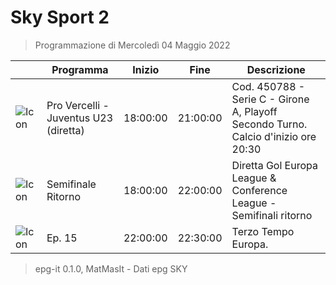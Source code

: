 # Sky Sport 2
> Programmazione di Mercoledì 04 Maggio 2022

||Programma|Inizio|Fine|Descrizione|
|---|---|---|---|---|
|![Icon](https://guidatv.sky.it/uuid/36d2c5ca-8353-4aa7-b866-b6226fa0adc3/cover?md5ChecksumParam=56e3527d27a7c8c4ddc2a0a444223867)|Pro Vercelli - Juventus U23 (diretta)|18:00:00|21:00:00|Cod. 450788 - Serie C - Girone A, Playoff Secondo Turno. Calcio d&#039;inizio ore 20:30
|![Icon](https://guidatv.sky.it/uuid/48592615-d558-45f9-b566-075f9db5a0bf/cover?md5ChecksumParam=6173e1ecce99b16976892dcbb0a24a2c)|Semifinale Ritorno|18:00:00|22:00:00|Diretta Gol Europa League &amp; Conference League - Semifinali ritorno
|![Icon](https://guidatv.sky.it/uuid/1b673e27-4ee9-4b17-8ce5-352e36901459/cover?md5ChecksumParam=a83f4cb6345a193c87b36a4c2d6033cb)|Ep. 15|22:00:00|22:30:00|Terzo Tempo Europa.



 > epg-it 0.1.0, MatMasIt - Dati epg SKY